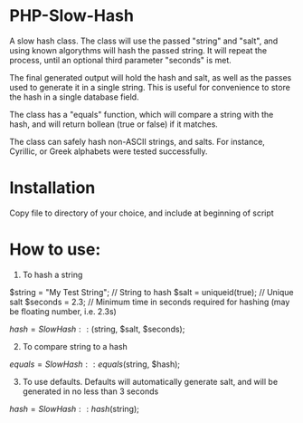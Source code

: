 # PHP-Slow-Hash

A slow hash class. The class will use the passed "string" and "salt", and using
known algorythms will hash the passed string. It will repeat the process, until
an optional third parameter "seconds" is met.

The final generated output will hold the hash and salt, as well as the passes
used to generate it in a single string. This is useful for convenience to store
the hash in a single database field.

The class has a "equals" function, which will compare a string with the hash,
and will return bollean (true or false) if it matches.

The class can safely hash non-ASCII strings, and salts. For instance,
Cyrillic, or Greek alphabets were tested successfully.

Installation
============

Copy file to directory of your choice, and include at beginning of script


How to use:
============

1) To hash a string

$string = "My Test String"; // String to hash
$salt = uniqueid(true);     // Unique salt
$seconds = 2.3;             // Minimum time in seconds required for hashing (may be floating number, i.e. 2.3s) 

$hash = SlowHash::($string, $salt, $seconds);

2) To compare string to a hash

$equals = SlowHash::equals($string, $hash);

3) To use defaults. Defaults will automatically generate salt, and will be generated in no less than 3 seconds

$hash = SlowHash::hash($string);
